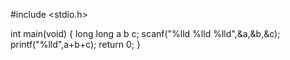 #include <stdio.h>

int main(void)
{
	long long a b c;
	scanf("%lld %lld %lld",&a,&b,&c);
	printf("%lld",a+b+c);
	return 0;
}


